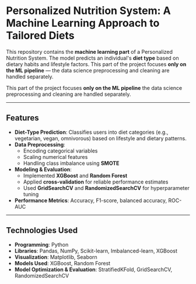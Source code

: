 # Personalized Nutrition System: A Machine Learning Approach to Tailored Diets 
This repository contains the **machine learning part** of a Personalized Nutrition System. 
The model predicts an individual's **diet type** based on dietary habits and lifestyle factors. 
This part of the project focuses **only on the ML pipeline** — the data science preprocessing and cleaning are handled separately.

This part of the project focuses **only on the ML pipeline**  the data science preprocessing and cleaning are handled separately.

---

## Features
- **Diet-Type Prediction**: Classifies users into diet categories (e.g., vegetarian, vegan, omnivorous) based on lifestyle and dietary patterns.
- **Data Preprocessing**:
  - Encoding categorical variables
  - Scaling numerical features
  - Handling class imbalance using **SMOTE**
- **Modeling & Evaluation**:
  - Implemented **XGBoost** and **Random Forest**
  - Applied **cross-validation** for reliable performance estimates
  - Used **GridSearchCV** and **RandomizedSearchCV** for hyperparameter tuning
- **Performance Metrics**: Accuracy, F1-score, balanced accuracy, ROC-AUC

---

## Technologies Used
- **Programming**: Python
- **Libraries**: Pandas, NumPy, Scikit-learn, Imbalanced-learn, XGBoost
- **Visualization**: Matplotlib, Seaborn
- **Models Used**: XGBoost, Random Forest  
- **Model Optimization & Evaluation**: StratifiedKFold, GridSearchCV, RandomizedSearchCV
